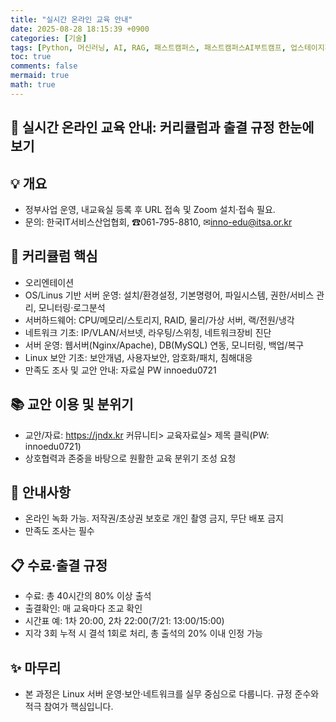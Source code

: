 ```yaml
---
title: "실시간 온라인 교육 안내"
date: 2025-08-28 18:15:39 +0900
categories: [기술]
tags: [Python, 머신러닝, AI, RAG, 패스트캠퍼스, 패스트캠퍼스AI부트캠프, 업스테이지패스트캠퍼스, UpstageAILab, 국비지원]
toc: true
comments: false
mermaid: true
math: true
---
```


## 🚀 실시간 온라인 교육 안내: 커리큘럼과 출결 규정 한눈에 보기

## 💡 개요
- 정부사업 운영, 내교육실 등록 후 URL 접속 및 Zoom 설치·접속 필요.
- 문의: 한국IT서비스산업협회, ☎061-795-8810, ✉inno-edu@itsa.or.kr

## 🎯 커리큘럼 핵심
- 오리엔테이션
- OS/Linus 기반 서버 운영: 설치/환경설정, 기본명령어, 파일시스템, 권한/서비스 관리, 모니터링·로그분석
- 서버하드웨어: CPU/메모리/스토리지, RAID, 물리/가상 서버, 랙/전원/냉각
- 네트워크 기초: IP/VLAN/서브넷, 라우팅/스위칭, 네트워크장비 진단
- 서버 운영: 웹서버(Nginx/Apache), DB(MySQL) 연동, 모니터링, 백업/복구
- Linux 보안 기초: 보안개념, 사용자보안, 암호화/패치, 침해대응
- 만족도 조사 및 교안 안내: 자료실 PW innoedu0721

## 📚 교안 이용 및 분위기
- 교안/자료: https://jndx.kr 커뮤니티> 교육자료실> 제목 클릭(PW: innoedu0721)
- 상호협력과 존중을 바탕으로 원활한 교육 분위기 조성 요청

## 🔔 안내사항
- 온라인 녹화 가능. 저작권/초상권 보호로 개인 촬영 금지, 무단 배포 금지
- 만족도 조사는 필수

## 📋 수료·출결 규정
- 수료: 총 40시간의 80% 이상 출석
- 출결확인: 매 교육마다 조교 확인
- 시간표 예: 1차 20:00, 2차 22:00(7/21: 13:00/15:00)
- 지각 3회 누적 시 결석 1회로 처리, 총 출석의 20% 이내 인정 가능

## ✨ 마무리
- 본 과정은 Linux 서버 운영·보안·네트워크를 실무 중심으로 다룹니다. 규정 준수와 적극 참여가 핵심입니다.